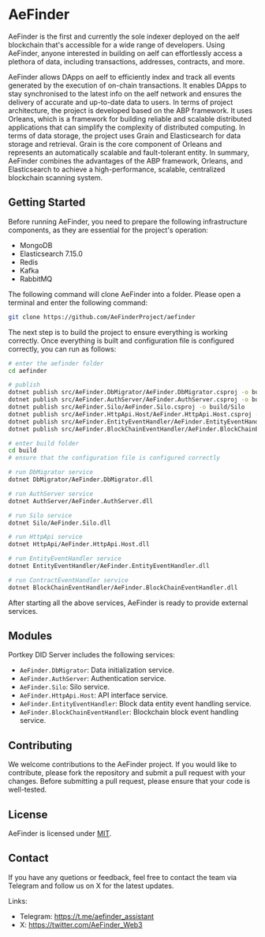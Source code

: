 # AeFinder

AeFinder is the first and currently the sole indexer deployed on the aelf blockchain that's accessible for a wide range of developers.   Using AeFinder, anyone interested in building on aelf can effortlessly access a plethora of data, including transactions, addresses, contracts, and more.

AeFinder allows DApps on aelf to efficiently index and track all events generated by the execution of on-chain transactions.  It enables DApps to stay synchronised to the latest info on the aelf network and ensures the delivery of accurate and up-to-date data to users. In terms of project architecture, the project is developed based on the ABP framework. It uses Orleans, which is a framework for building reliable and scalable distributed applications that can simplify the complexity of distributed computing. In terms of data storage, the project uses Grain and Elasticsearch for data storage and retrieval. Grain is the core component of Orleans and represents an automatically scalable and fault-tolerant entity. In summary, AeFinder combines the advantages of the ABP framework, Orleans, and Elasticsearch to achieve a high-performance, scalable, centralized blockchain scanning system.
## Getting Started

Before running AeFinder, you need to prepare the following infrastructure components, as they are essential for the project's operation:
* MongoDB
* Elasticsearch 7.15.0
* Redis
* Kafka
* RabbitMQ

The following command will clone AeFinder into a folder. Please open a terminal and enter the following command:
```Bash
git clone https://github.com/AeFinderProject/aefinder
```

The next step is to build the project to ensure everything is working correctly. Once everything is built and configuration file is configured correctly, you can run as follows:

```Bash
# enter the aefinder folder
cd aefinder

# publish
dotnet publish src/AeFinder.DbMigrator/AeFinder.DbMigrator.csproj -o build/DbMigrator
dotnet publish src/AeFinder.AuthServer/AeFinder.AuthServer.csproj -o build/AuthServer
dotnet publish src/AeFinder.Silo/AeFinder.Silo.csproj -o build/Silo
dotnet publish src/AeFinder.HttpApi.Host/AeFinder.HttpApi.Host.csproj -o build/HttpApi
dotnet publish src/AeFinder.EntityEventHandler/AeFinder.EntityEventHandler.csproj -o build/EntityEventHandler
dotnet publish src/AeFinder.BlockChainEventHandler/AeFinder.BlockChainEventHandler.csproj -o build/BlockChainEventHandler

# enter build folder
cd build
# ensure that the configuration file is configured correctly

# run DbMigrator service
dotnet DbMigrator/AeFinder.DbMigrator.dll

# run AuthServer service
dotnet AuthServer/AeFinder.AuthServer.dll

# run Silo service
dotnet Silo/AeFinder.Silo.dll

# run HttpApi service
dotnet HttpApi/AeFinder.HttpApi.Host.dll

# run EntityEventHandler service
dotnet EntityEventHandler/AeFinder.EntityEventHandler.dll

# run ContractEventHandler service
dotnet BlockChainEventHandler/AeFinder.BlockChainEventHandler.dll
```

After starting all the above services, AeFinder is ready to provide external services.

## Modules

Portkey DID Server includes the following services:

- `AeFinder.DbMigrator`: Data initialization service.
- `AeFinder.AuthServer`: Authentication service.
- `AeFinder.Silo`: Silo service.
- `AeFinder.HttpApi.Host`: API interface service.
- `AeFinder.EntityEventHandler`: Block data entity event handling service.
- `AeFinder.BlockChainEventHandler`: Blockchain block event handling service.

## Contributing

We welcome contributions to the AeFinder project. If you would like to contribute, please fork the repository and submit a pull request with your changes. Before submitting a pull request, please ensure that your code is well-tested.

## License

AeFinder is licensed under [MIT](LICENSE).

## Contact

If you have any quetions or feedback, feel free to contact the team via Telegram and follow us on X for the latest updates.

Links:

- Telegram: https://t.me/aefinder_assistant
- X: https://twitter.com/AeFinder_Web3